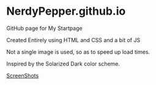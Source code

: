 # NerdyPepper.github.io
GitHub page for My Startpage

Created Entirely using HTML and CSS and a bit of JS

Not a single image is used, so as to speed up load times.

Inspired by the Solarized Dark color scheme.

[ScreenShots](http://imgur.com/a/z8cMH)
